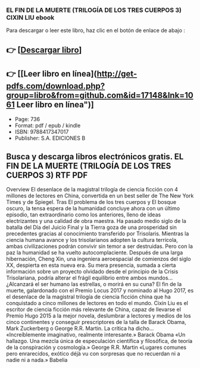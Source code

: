 ### EL FIN DE LA MUERTE (TRILOGÍA DE LOS TRES CUERPOS 3) CIXIN LIU ebook

Para descargar o leer este libro, haz clic en el botón de enlace de abajo :

## 👉  [**[Descargar libro](http://get-pdfs.com/download.php?group=libro&from=github.com&id=17148&lnk=1061 "Descargar libro")**]

## 👉  [**[Leer libro en línea](http://get-pdfs.com/download.php?group=libro&from=github.com&id=17148&lnk=1061 Leer libro en línea")**]




* Page: 736
* Format: pdf / epub / kindle
* ISBN: 9788417347017
* Publisher:  S.A. EDICIONES B 

## Busca y descarga libros electrónicos gratis. EL FIN DE LA MUERTE (TRILOGÍA DE LOS TRES CUERPOS 3) RTF PDF

Overview
El desenlace de la magistral trilogía de ciencia ficción con 4 millones de lectores en China, convertida en un best seller de The New York Times y de Spiegel. 
Tras El problema de los tres cuerpos y El bosque oscuro, la tensa espera de la humanidad concluye ahora con un último episodio, tan extraordinario como los anteriores, lleno de ideas electrizantes y una calidad de obra maestra.
Ha pasado medio siglo de la batalla del Día del Juicio Final y la Tierra goza de una prosperidad sin precedentes gracias al conocimiento transferido por Trisolaris. Mientras la ciencia humana avance y los trisolarianos adopten la cultura terrícola, ambas civilizaciones podrán convivir sin temor a ser destruidas. Pero con la paz la humanidad se ha vuelto autocomplaciente. Después de una larga hibernación, Cheng Xin, una ingeniera aeroespacial de comienzos del siglo XX, despierta en esta nueva era. Su mera presencia, sumada a cierta información sobre un proyecto olvidado desde el principio de la Crisis Trisolariana, podría alterar el frágil equilibrio entre ambos mundos... ¿Alcanzará el ser humano las estrellas, o morirá en su cuna?
El fin de la muerte, galardonado con el Premio Locus 2017 y nominado al Hugo 2017, es el desenlace de la magistral trilogía de ciencia ficción china que ha conquistado a cinco millones de lectores en todo el mundo.
Cixin Liu es el escritor de ciencia ficción más relevante de China, capaz de llevarse el Premio Hugo 2015 a la mejor novela, deslumbrar a lectores y medios de los cinco continentes y conseguir prescriptores de la talla de Barack Obama, Mark Zuckerberg o George R.R. Martin.
La crítica ha dicho...
«Increíblemente imaginativo, realmente interesante.» Barack Obama
«Un hallazgo. Una mezcla única de especulación científica y filosófica, de teoría de la conspiración y cosmología.» George R.R. Martin
«Lugares comunes pero enrarecidos, exótico déjà vu con sorpresas que no recuerdan ni a nadie ni a nada.» Babelia



